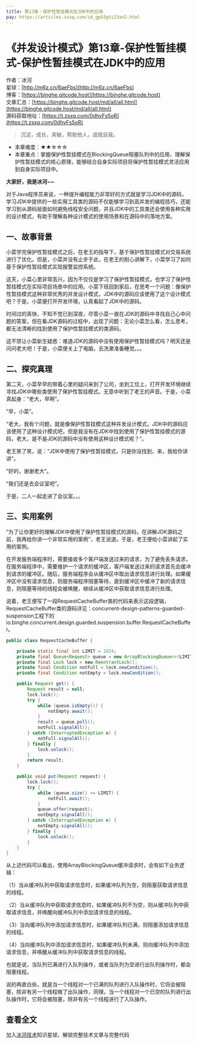 ```yaml
---
title: 第13章：保护性暂挂模式在JDK中的应用
pay: https://articles.zsxq.com/id_gp53gti23an2.html
---
```


# 《并发设计模式》第13章-保护性暂挂模式-保护性暂挂模式在JDK中的应用

作者：冰河
<br/>星球：[http://m6z.cn/6aeFbs](http://m6z.cn/6aeFbs)
<br/>博客：[https://binghe.gitcode.host](https://binghe.gitcode.host)
<br/>文章汇总：[https://binghe.gitcode.host/md/all/all.html](https://binghe.gitcode.host/md/all/all.html)
<br/>源码获取地址：[https://t.zsxq.com/0dhvFs5oR](https://t.zsxq.com/0dhvFs5oR)

> 沉淀，成长，突破，帮助他人，成就自我。

* 本章难度：★★☆☆☆
* 本章重点：掌握保护性暂挂模式在BlockingQueue阻塞队列中的应用，理解保护性暂挂模式的核心原理，能够结合自身实际项目将保护性暂挂模式灵活应用到自身实际项目中。

**大家好，我是冰河~~**

对于Java程序员来说，一种提升编程能力非常好的方式就是学习JDK中的源码，学习JDK中提供的一些实用工具类的源码不仅能够学习到高并发的编程技巧，还能学习到从源码层面如何避免线程安全问题，并且JDK中的工具类还会使用各种实用的设计模式，有助于理解各种设计模式的使用场景和在源码中的落地方案。

## 一、故事背景

小菜学完保护性暂挂模式之后，在老王的指导下，基于保护性暂挂模式对交易系统进行了优化。但是，小菜并没有止步于此，在老王的耐心讲解下，小菜学习了如何基于保护性暂挂模式实现报警监控系统。

这天，小菜心里非常高兴，因为不仅仅是学习了保护性暂挂模式，也学习了保护性暂挂模式在实际项目场景中的应用。小菜下班回到家后，在思考一个问题：像保护性暂挂模式这种非常优秀的并发设计模式，JDK中的源码应该使用了这个设计模式吧？于是，小菜便打开开发环境，认真看起了JDK中的源码。

时间过的真快，不知不觉已到深夜，尽管小菜一直在JDK的源码中寻找自己心中问题的答案，但在看JDK源码的过程中，出现了问题：无论小菜怎么看，怎么思考，都无法清晰的找到使用了保护性暂挂模式的类源码。

这不禁让小菜新生疑惑：难道JDK的源码中没有使用保护性暂挂模式吗？明天还是问问老大吧！于是，小菜便关上了电脑，去洗漱准备睡觉。。。

## 二、探究真理

第二天，小菜早早的带着心里的疑问来到了公司，坐到工位上，打开开发环境继续寻找JDK中哪些类使用了保护性暂挂模式。无意中听到了老王的声音。于是，小菜真起身：“老大，早啊”。

“早，小菜”。

“老大，我有个问题，就是像保护性暂挂模式这种并发设计模式，JDK中的源码应该使用了这种设计模式吧，但是我没有在JDK中找到使用了保护性暂挂模式的源码，老大，是不是JDK的源码中没有使用这种设计模式呢？”。

老王笑了笑，说：“JDK中使用了保护性暂挂模式，只是你没找到，来，我给你讲讲”。

“好的，谢谢老大”。

“我们还是去会议室吧”。

于是，二人一起走进了会议室。。。

## 三、实用案例

“为了让你更好的理解JDK中使用了保护性暂挂模式的源码，在讲解JDK源码之前，我再给你讲一个非常实用的案例”，老王说道。于是，老王便给小菜讲起了实用的案例。

在开发服务端程序时，需要接收多个客户端发送过来的请求，为了避免丢失请求，在服务端程序中，需要维护一个请求的缓冲区，客户端发送过来的请求首先会缓冲到请求的缓冲区。随后，服务端程序会从缓冲区中取出请求信息进行处理。如果缓冲区中没有请求信息，则服务端程序阻塞等待，直到缓冲区中缓冲了新的请求信息，则阻塞等待的线程会被唤醒，继续从缓冲区中获取请求信息进行处理。

说着，老王便写了一段RequestCacheBuffer类的代码来表示这段逻辑，RequestCacheBuffer类的源码详见：concurrent-design-patterns-guarded-suspension工程下的io.binghe.concurrent.design.guarded.suspension.buffer.RequestCacheBuffer。

```java
public class RequestCacheBuffer {

    private static final int LIMIT = 1024;
    private final Queue<Request> queue = new ArrayBlockingQueue<>(LIMIT);
    private final Lock lock = new ReentrantLock();
    private final Condition notFull = lock.newCondition();
    private final Condition notEmpty = lock.newCondition();

    public Request get() {
        Request result = null;
        lock.lock();
        try {
            while (queue.isEmpty()) {
                notEmpty.await();
            }
            result = queue.poll();
            notFull.signalAll();
        } catch (InterruptedException e) {
            notFull.signalAll();
        } finally {
            lock.unlock();
        }
        return result;
    }

    public void put(Request request) {
        lock.lock();
        try {
            while (queue.size() >= LIMIT) {
                notFull.await();
            }
            queue.offer(request);
            notEmpty.signalAll();
        } catch (InterruptedException e) {
            notEmpty.signalAll();
        } finally {
            lock.unlock();
        }
    }
}
```

从上述代码可以看出，使用ArrayBlockingQueue缓冲请求时，会有如下业务逻辑：

（1）当从缓冲队列中获取请求信息时，如果缓冲队列为空，则阻塞获取请求信息的线程。

（2）当从缓冲队列中获取请求信息时，如果缓冲队列不为空，则从缓冲队列中获取请求信息，并唤醒向缓冲队列中添加请求信息的线程。

（3）当向缓冲队列中添加请求信息时，如果缓冲队列已满，则阻塞添加请求信息的线程。

（4）当向缓冲队列中添加请求信息时，如果缓冲队列未满，则向缓冲队列中添加请求信息，并唤醒从缓冲队列中获取请求信息的线程。

也就是说，当队列已满进行入队列操作，或者当队列为空进行出队列操作时，都会阻塞线程。

说的再直白些，就是当一个线程对一个已满的队列进行入队操作时，它将会被阻塞，除非有另一个线程做了出队操作，同理，当一个线程对一个已空的队列进行出队操作时，它将会被阻塞，除非有另一个线程进行了入队操作。

## 查看全文

加入[冰河技术](http://m6z.cn/6aeFbs)知识星球，解锁完整技术文章与完整代码